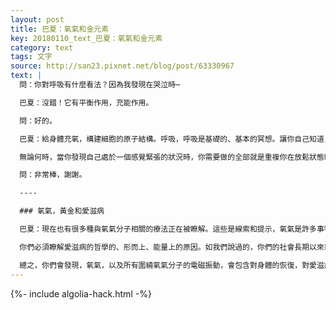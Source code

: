 ```yaml
---
layout: post
title: 巴夏：氧氣和金元素
key: 20180110_text_巴夏：氧氣和金元素
category: text
tags: 文字
source: http://san23.pixnet.net/blog/post/63330967
text: |
  問：你對呼吸有什麼看法？因為我發現在哭泣時⋯

  巴夏：沒錯！它有平衡作用，充能作用。

  問：好的。

  巴夏：給身體充氧，構建細胞的原子結構。呼吸，呼吸是基礎的、基本的冥想。讓你自己知道，當你深呼吸的時候，當你放鬆、平靜地呼吸的時候，你正在讓自己回到一切可能實相的中心。視覺變得清晰。（內視力）洞察力。讓你自己知道，當你呼吸的時候，你正在重生。你正在調整到在任何時刻你所在的特定宇宙的脈動上。你正在迎合該脈動，該呼吸。一個深深的、放鬆的呼吸，以一個能夠代表你正常放鬆呼吸的任意速率。

  無論何時，當你發現自己處於一個感覺緊張的狀況時，你需要做的全部就是重複你在放鬆狀態時的呼吸週期。使用你的想像—召喚那個呼吸週期，它永遠會把你帶到中心。永遠。它是你的充能象徵，你的充能工具。當你以那種方式呼吸，你可能會發現自己睡的更少，吃的更少，因為你正在從造物本身的基礎頻率汲取營養。謝謝。

  問：非常棒，謝謝。

  ----

  ### 氧氣，黃金和愛滋病

  巴夏：現在也有很多種與氧氣分子相關的療法正在被瞭解。這些是線索和提示，氧氣是許多事物的關鍵，還有元素金。通過氧氣和黃金的使用，某些能量可以被提高，使身體恢復平衡，獲得某種程度的長壽和對某些疾病的免疫。

  你們必須瞭解愛滋病的哲學的、形而上、能量上的原因。如我們說過的，你們的社會長期以來已經在自己周圍用各種害怕面對負面事物而建造了某種屏障。如今你們開始檢視那些東西，那個屏障正在剝落。你們正在失去你們的屏障，這反映在你們的生理結構上就是保護你們的免疫系統的崩潰，一直以來它保護你們免於你們害怕面對之物，你們害怕整合的進程，基本上，尤其是在你們社會，整合、融合和平衡存在於每個個體內在的男性面向和女性面向。

  總之，你們會發現，氧氣，以及所有圍繞氧氣分子的電磁振動，會包含對身體的恢復，對愛滋病的治癒，或任何疾病的治癒。你明白嗎？祝你享受你對這些事物的探索過程。
---
```


{%- include algolia-hack.html -%}
